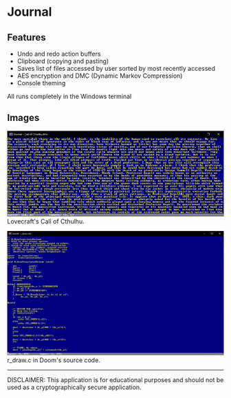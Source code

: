 # Journal
## Features
- Undo and redo action buffers
- Clipboard (copying and pasting)
- Saves list of files accessed by user sorted by most recently accessed
- AES encryption and DMC (Dynamic Markov Compression)
- Console theming

All runs completely in the Windows terminal

## Images
![alt text](Lovecraft.png)
Lovecraft's Call of Cthulhu.

![alt text](DoomSourceCode.png)
r_draw.c in Doom's source code.

---
DISCLAIMER: This application is for educational purposes and should not be used as a cryptographically secure application.